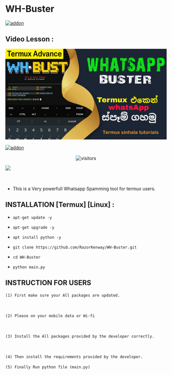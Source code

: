 # WH-Buster

<a href="https://github.com/RazorKenway"><img title="addon" src="https://img.shields.io/badge/RazorKenway-WH Buster-brightgreen?style=for-the-badge&logo=appveyor"></a>

## Video Lesson : 

<img src="WH-Buster.png"/>

<p align="center">

<a href="https://github.com/RazorKenway"><img title="addon" src="https://img.shields.io/badge/Razor Kenway-WH Buster-blueviolet?style=for-the-badge&logo=appveyor"></a>

<p align="center">

<img align="center" alt="visitors" src="https://visitor-badge.glitch.me/badge?page_id=RazorKenway" />

<br>

<a href="https://hits.seeyoufarm.com"><img src="https://hits.seeyoufarm.com/api/count/incr/badge.svg?url=https%3A%2F%2Fgithub.com%2FRazorKenway&count_bg=%2379C83D&title_bg=%23555555&icon=&icon_color=%23E7E7E7&title=hits&edge_flat=false"/></a>

</p>

<br>

* This is a Very powerfull Whatsapp Spamming tool for termux users.

## INSTALLATION [Termux] [Linux] :

* `apt-get update -y`

* `apt-get upgrade -y`

* `apt install python -y`

* `git clone https://github.com/RazorKenway/WH-Buster.git`

* `cd WH-Buster`

* `python main.py`

## INSTRUCTION FOR USERS

    

    (1) First make sure your All packages are updated.

        

    (2) Please on your mobile data or Wi-fi 

    

    (3) Install the All packages provided by the developer correctly.

        

    (4) Then install the requirements provided by the developer.

    (5) Finally Run python file (main.py)

         
